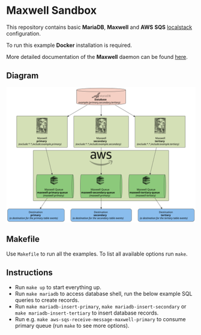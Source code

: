 # Maxwell Sandbox

This repository contains basic **MariaDB**, **Maxwell** and **AWS** **SQS** [localstack](https://localstack.cloud/) configuration.

To run this example **Docker** installation is required.

More detailed documentation of the **Maxwell** daemon can be found [here](https://maxwells-daemon.io/).

## Diagram

![](diagram/flow.svg)

## Makefile

Use `Makefile` to run all the examples. To list all available options run `make`.

## Instructions

- Run `make up` to start everything up.
- Run `make mariadb` to access database shell, run the below example SQL queries to create records.
- Run `make mariadb-insert-primary`, `make mariadb-insert-secondary` or `make mariadb-insert-tertiary` to insert database records.
- Run e.g. `make aws-sqs-receive-message-maxwell-primary` to consume primary queue (run `make` to see more options).
